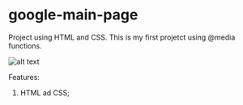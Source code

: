 # google-main-page
Project using HTML and CSS. This is my first projetct using @media functions.

![alt text](https://github.com/leopoliveira/google-main-page/blob/[branch]/image.jpg?raw=true)

Features: 
1. HTML ad CSS;
